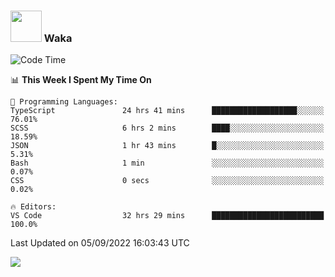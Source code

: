 ### <img src="https://media.giphy.com/media/VgCDAzcKvsR6OM0uWg/giphy.gif" width="50"> Waka

  <!--START_SECTION:waka-->
![Code Time](http://img.shields.io/badge/Code%20Time-826%20hrs%2017%20mins-blue)

📊 **This Week I Spent My Time On** 

```text
💬 Programming Languages: 
TypeScript               24 hrs 41 mins      ███████████████████░░░░░░   76.01% 
SCSS                     6 hrs 2 mins        ████░░░░░░░░░░░░░░░░░░░░░   18.59% 
JSON                     1 hr 43 mins        █░░░░░░░░░░░░░░░░░░░░░░░░   5.31% 
Bash                     1 min               ░░░░░░░░░░░░░░░░░░░░░░░░░   0.07% 
CSS                      0 secs              ░░░░░░░░░░░░░░░░░░░░░░░░░   0.02%

🔥 Editors: 
VS Code                  32 hrs 29 mins      █████████████████████████   100.0%

```


 Last Updated on 05/09/2022 16:03:43 UTC
<!--END_SECTION:waka-->

<img src="https://github-readme-stats-gilt-tau.vercel.app/api/top-langs/?username=pinto-hub&layout=compact&theme=dracula" />
